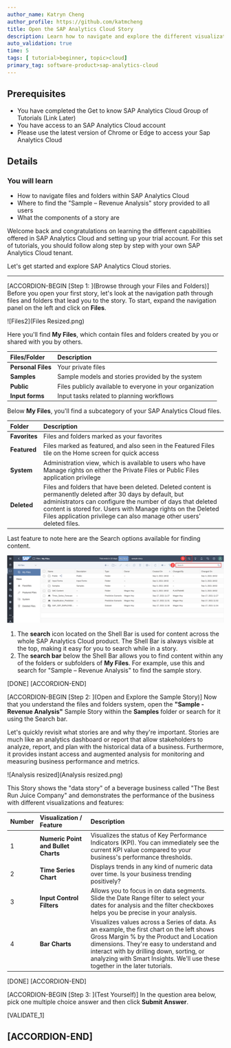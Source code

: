 ```yaml
---
author_name: Katryn Cheng
author_profile: https://github.com/katmcheng
title: Open the SAP Analytics Cloud Story
description: Learn how to navigate and explore the different visualizations of a story
auto_validation: true
time: 5
tags: [ tutorial>beginner, topic>cloud]
primary_tag: software-product>sap-analytics-cloud
---
```


## Prerequisites
 - You have completed the Get to know SAP Analytics Cloud Group of Tutorials (Link Later)
 - You have access to an SAP Analytics Cloud account
 - Please use the latest version of Chrome or Edge to access your Sap Analytics Cloud

## Details
### You will learn
  - How to navigate files and folders within SAP Analytics Cloud
  - Where to find the "Sample – Revenue Analysis" story provided to all users
  - What the components of a story are

Welcome back and congratulations on learning the different capabilities offered in SAP Analytics Cloud and setting up your trial account. For this set of tutorials, you should follow along step by step with your own SAP Analytics Cloud tenant.

Let's get started and explore SAP Analytics Cloud stories.

---

[ACCORDION-BEGIN [Step 1: ](Browse through your Files and Folders)]
Before you open your first story, let's look at the navigation path through files and folders that lead you to the story. To start, expand the navigation panel on the left and click on **Files**.

<!-- ![Files](Files.png) -->
![Files2](Files Resized.png)

Here you'll find **My Files**, which contain files and folders created by you or shared with you by others.

|  Files/Folder   | Description
|  :------------- | :-------------
|  **Personal Files** | Your private files
|  **Samples**        | Sample models and stories provided by the system
|  **Public**         | Files publicly available to everyone in your organization
|  **Input forms**    | Input tasks related to planning workflows

Below **My Files**, you'll find a subcategory of your SAP Analytics Cloud files.

|  Folder     | Description
|  :------------- | :-------------
|  **Favorites**  | Files and folders marked as your favorites
|  **Featured**   | Files marked as featured, and also seen in the Featured Files tile on the Home screen for quick access
|  **System**     | Administration view, which is available to users who have Manage rights on either the Private Files or Public Files application privilege
|  **Deleted**    | Files and folders that have been deleted. Deleted content is permanently deleted after 30 days by default, but administrators can configure the number of days that deleted content is stored for. Users with Manage rights on the Deleted Files application privilege can also manage other users' deleted files.

Last feature to note here are the Search options available for finding content.

![Search Bar](Search.png)

  1. The **search** icon located on the Shell Bar is used for content across the whole SAP Analytics Cloud product. The Shell Bar is always visible at the top, making it easy for you to search while in a story.
  2. The **search bar** below the Shell Bar allows you to find content within any of the folders or subfolders of **My Files**. For example, use this and search for "Sample – Revenue Analysis" to find the sample story.

[DONE]
[ACCORDION-END]

[ACCORDION-BEGIN [Step 2: ](Open and Explore the Sample Story)]
Now that you understand the files and folders system, open the **"Sample - Revenue Analysis"** Sample Story within the **Samples** folder or search for it using the Search bar.

Let's quickly revisit what stories are and why they're important. Stories are much like an analytics dashboard or report that allow stakeholders to analyze, report, and plan with the historical data of a business. Furthermore, it provides instant access and augmented analysis for monitoring and measuring business performance and metrics.

![Analysis resized](Analysis resized.png)

This Story shows the "data story" of a beverage business called "The Best Run Juice Company" and demonstrates the performance of the business with different visualizations and features:

| Number          |  Visualization / Feature         | Description
|  :------------- |  :-------------                  | :-------------
|1                |  **Numeric Point and Bullet Charts** | Visualizes the status of Key Performance Indicators (KPI).  You can immediately see the current KPI value compared to your business's performance thresholds.
|2                |  **Time Series Chart**               | Displays trends in any kind of numeric data over time.  Is your business trending positively?  
|3                | **Input Control Filters**            | Allows you to focus in on data segments.  Slide the Date Range filter to select your dates for analysis and the filter checkboxes helps you be precise in your analysis.
|4                |  **Bar Charts**                      | Visualizes values across a Series of data.  As an example, the first chart on the left shows Gross Margin % by the Product and Location dimensions. They're easy to understand and interact with by drilling down, sorting, or analyzing with Smart Insights.  We'll use these together in the later tutorials.

[DONE]
[ACCORDION-END]

[ACCORDION-BEGIN [Step 3: ](Test Yourself)]
In the question area below, pick one multiple choice answer and then click **Submit Answer**.

[VALIDATE_1]

[ACCORDION-END]
---
